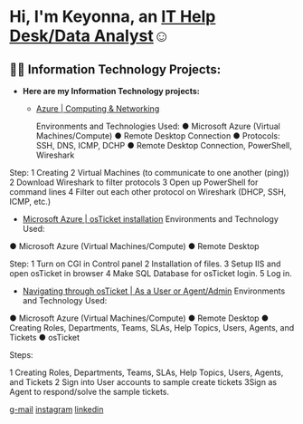<h1>Hi, I'm Keyonna, an <a href="https://www.linkedin.com/in/keyonna-hicks-ba663113b/">IT Help Desk/Data Analyst</a>☺</h1>

<h2>👨‍💻 Information Technology Projects:</h2>

- <b>Here are my Information Technology projects:</b>
  - [Azure | Computing & Networking](https://kiitokeystudios.com/informationtech/)
  
    Environments and Technologies Used:
● Microsoft Azure (Virtual Machines/Compute)
● Remote Desktop Connection
● Protocols: SSH, DNS, ICMP, DCHP
● Remote Desktop Connection, PowerShell, Wireshark

Step:
1 Creating 2 Virtual Machines (to communicate to one another (ping))
2 Download Wireshark to filter protocols
3 Open up PowerShell for command lines
4 Filter out each other protocol on Wireshark (DHCP, SSH, ICMP, etc.)

  - [Microsoft Azure | osTicket installation](https://kiitokeystudios.com/informationtech/)
Environments and Technology Used:

● Microsoft Azure (Virtual Machines/Compute)
● Remote Desktop

Step:
1 Turn on CGI in Control panel
2 Installation of files.
3 Setup IIS and open osTicket in browser
4 Make SQL Database for osTicket login.
5 Log in.

  - [Navigating through osTicket | As a User or Agent/Admin](https://kiitokeystudios.com/informationtech/)
Environments and Technology Used:

● Microsoft Azure (Virtual Machines/Compute)
● Remote Desktop
● Creating Roles, Departments, Teams, SLAs, Help Topics, Users, Agents, and Tickets
● osTicket

Steps:

1 Creating Roles, Departments, Teams, SLAs, Help Topics, Users, Agents, and Tickets
2 Sign into User accounts to sample create tickets
3Sign as Agent to respond/solve the sample tickets.

[g-mail](kiitokeyonna@gmail.com)
[instagram](https://www.instagram.com/kiikiitag/)
[linkedin](https://www.linkedin.com/in/keyonna-hicks-ba663113b/)
